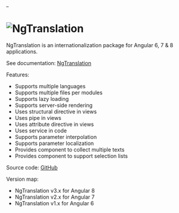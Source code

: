<!-- ======================================================================
--- Search engine
title:          NgTranslation
keywords:       NgTranslation, ng-translation, Angular
description:    Home page of NgTranslation i18n & l10n package for Angular.
--- Menu system
order:          
text:           
hidden:         false
umbel:          false
--- Page properties
id:             
document:       
layout:         
searchable:     true
======================================================================= -->_

# ![NgTranslation](/images/ng-translation-70.png "NgTranslation")

NgTranslation is an internationalization package for Angular 6, 7 & 8 applications.

See documentation: [NgTranslation](https://ngt.logikum.hu/)

Features:

* Supports multiple languages
* Supports multiple files per modules
* Supports lazy loading
* Supports server-side rendering
* Uses structural directive in views
* Uses pipe in views
* Uses attribute directive in views
* Uses service in code
* Supports parameter interpolation
* Supports parameter localization
* Provides component to collect multiple texts
* Provides component to support selection lists

Source code: [GitHub](https://github.com/logikum/ng-translation)

Version map:

* NgTranslation v3.x for Angular 8
* NgTranslation v2.x for Angular 7
* NgTranslation v1.x for Angular 6
